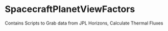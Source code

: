 # SpacecraftPlanetViewFactors
Contains Scripts to Grab data from JPL Horizons, Calculate Thermal Fluxes
